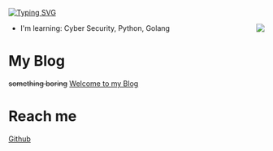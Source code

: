 [![Typing SVG](https://readme-typing-svg.herokuapp.com?font=Fira+Code&pause=1000&random=false&width=450&height=60&lines=Hello+%F0%9F%91%8B%F0%9F%8F%BB;I'm+JBNRZ)](https://git.io/typing-svg)

<a href="#">
  <img align="right" src="https://github-readme-stats.vercel.app/api?username=JBNRZ&show_icons=true&bg_color=15,f2f7fd,E0EAFC" />
</a>

- I'm learning: Cyber Security, Python, Golang

<!--START_SECTION:waka-->
<!--END_SECTION:waka-->

# My Blog
~~something boring~~
[Welcome to my Blog](https://jbnrz.com.cn/)

# Reach me 
[Github](https://github.com/JBNRZ)
[]()
